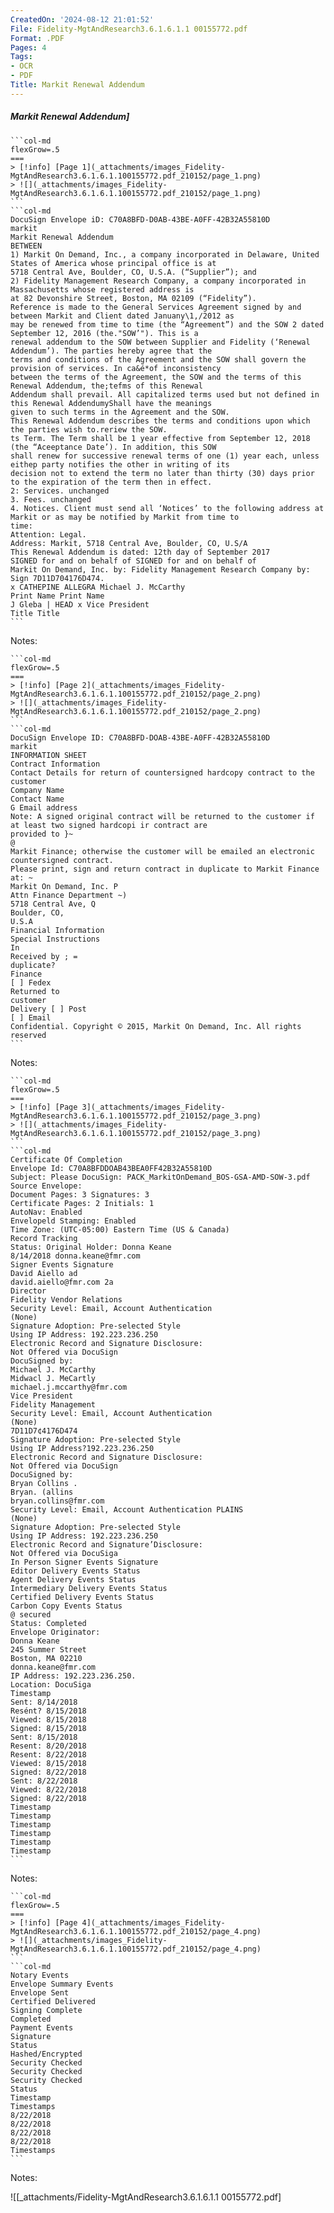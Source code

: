 ```yaml
---
CreatedOn: '2024-08-12 21:01:52'
File: Fidelity-MgtAndResearch3.6.1.6.1.1 00155772.pdf
Format: .PDF
Pages: 4
Tags:
- OCR
- PDF
Title: Markit Renewal Addendum
---
```


##### Markit Renewal Addendum]

  
````col
```col-md
flexGrow=.5
===
> [!info] [Page 1](_attachments/images_Fidelity-MgtAndResearch3.6.1.6.1.100155772.pdf_210152/page_1.png)
> ![](_attachments/images_Fidelity-MgtAndResearch3.6.1.6.1.100155772.pdf_210152/page_1.png)
```  
```col-md
DocuSign Envelope iD: C70A8BFD-D0AB-43BE-A0FF-42B32A55810D  
markit
Markit Renewal Addendum  
BETWEEN  
1) Markit On Demand, Inc., a company incorporated in Delaware, United States of America whose principal office is at
5718 Central Ave, Boulder, CO, U.S.A. (“Supplier”); and  
2) Fidelity Management Research Company, a company incorporated in Massachusetts whose registered address is
at 82 Devonshire Street, Boston, MA 02109 (“Fidelity”).  
Reference is made to the General Services Agreement signed by and between Markit and Client dated Januany\1,/2012 as
may be renewed from time to time (the “Agreement”) and the SOW 2 dated September 12, 2016 (the."SOW’"). This is a
renewal addendum to the SOW between Supplier and Fidelity (‘Renewal Addendum’). The parties hereby agree that the
terms and conditions of the Agreement and the SOW shall govern the provision of services. In ca&é*of inconsistency
between the terms of the Agreement, the SOW and the terms of this Renewal Addendum, the;tefms of this Renewal
Addendum shall prevail. All capitalized terms used but not defined in this Renewal AddendumyShall have the meanings  
given to such terms in the Agreement and the SOW.
This Renewal Addendum describes the terms and conditions upon which the parties wish to.reriew the SOW.
ts Term. The Term shall be 1 year effective from September 12, 2018 (the “Aceeptance Date’). In addition, this SOW  
shall renew for successive renewal terms of one (1) year each, unless eithep party notifies the other in writing of its
decision not to extend the term no later than thirty (30) days prior to the expiration of the term then in effect.  
2: Services. unchanged  
3. Fees. unchanged  
4. Notices. Client must send all ‘Notices’ to the following address at Markit or as may be notified by Markit from time to
time:
Attention: Legal.
Address: Markit, 5718 Central Ave, Boulder, CO, U.S/A  
This Renewal Addendum is dated: 12th day of September 2017  
SIGNED for and on behalf of SIGNED for and on behalf of
Markit On Demand, Inc. by: Fidelity Management Research Company by:  
Sign 7D11D704176D474.  
x CATHEPINE ALLEGRA Michael J. McCarthy
Print Name Print Name  
J Gleba | HEAD x Vice President  
Title Title  
```
````
Notes:    
````col
```col-md
flexGrow=.5
===
> [!info] [Page 2](_attachments/images_Fidelity-MgtAndResearch3.6.1.6.1.100155772.pdf_210152/page_2.png)
> ![](_attachments/images_Fidelity-MgtAndResearch3.6.1.6.1.100155772.pdf_210152/page_2.png)
```  
```col-md
DocuSign Envelope ID: C70A8BFD-DOAB-43BE-A0FF-42B32A55810D  
markit  
INFORMATION SHEET  
Contract Information  
Contact Details for return of countersigned hardcopy contract to the customer  
Company Name  
Contact Name  
G Email address  
Note: A signed original contract will be returned to the customer if at least two signed hardcopi ir contract are
provided to }~
@  
Markit Finance; otherwise the customer will be emailed an electronic countersigned contract.  
Please print, sign and return contract in duplicate to Markit Finance at: ~
Markit On Demand, Inc. P
Attn Finance Department ~)  
5718 Central Ave, Q  
Boulder, CO,
U.S.A  
Financial Information  
Special Instructions  
In  
Received by ; =
duplicate?  
Finance  
[ ] Fedex  
Returned to
customer  
Delivery [ ] Post
[ ] Email  
Confidential. Copyright © 2015, Markit On Demand, Inc. All rights reserved  
```
````
Notes:    
````col
```col-md
flexGrow=.5
===
> [!info] [Page 3](_attachments/images_Fidelity-MgtAndResearch3.6.1.6.1.100155772.pdf_210152/page_3.png)
> ![](_attachments/images_Fidelity-MgtAndResearch3.6.1.6.1.100155772.pdf_210152/page_3.png)
```  
```col-md
Certificate Of Completion  
Envelope Id: C70A8BFDDOAB43BEA0FF42B32A55810D  
Subject: Please DocuSign: PACK_MarkitOnDemand_BOS-GSA-AMD-SOW-3.pdf
Source Envelope:  
Document Pages: 3 Signatures: 3  
Certificate Pages: 2 Initials: 1  
AutoNav: Enabled  
Envelopeld Stamping: Enabled  
Time Zone: (UTC-05:00) Eastern Time (US & Canada)  
Record Tracking  
Status: Original Holder: Donna Keane
8/14/2018 donna.keane@fmr.com  
Signer Events Signature  
David Aiello ad  
david.aiello@fmr.com 2a  
Director  
Fidelity Vendor Relations
Security Level: Email, Account Authentication
(None)  
Signature Adoption: Pre-selected Style
Using IP Address: 192.223.236.250  
Electronic Record and Signature Disclosure:
Not Offered via DocuSign  
DocuSigned by:  
Michael J. McCarthy
Midwacl J. MeCartly  
michael.j.mccarthy@fmr.com
Vice President
Fidelity Management  
Security Level: Email, Account Authentication
(None)  
7D11D7¢4176D474  
Signature Adoption: Pre-selected Style
Using IP Address?192.223.236.250  
Electronic Record and Signature Disclosure:
Not Offered via DocuSign  
DocuSigned by:  
Bryan Collins .
Bryan. (allins  
bryan.collins@fmr.com
Security Level: Email, Account Authentication PLAINS  
(None)
Signature Adoption: Pre-selected Style  
Using IP Address: 192.223.236.250  
Electronic Record and Signature’Disclosure:
Not Offered via DocuSiga  
In Person Signer Events Signature
Editor Delivery Events Status
Agent Delivery Events Status
Intermediary Delivery Events Status
Certified Delivery Events Status  
Carbon Copy Events Status  
@ secured  
Status: Completed  
Envelope Originator:  
Donna Keane  
245 Summer Street  
Boston, MA 02210
donna.keane@fmr.com  
IP Address: 192.223.236.250.  
Location: DocuSiga  
Timestamp  
Sent: 8/14/2018  
Resént? 8/15/2018
Viewed: 8/15/2018
Signed: 8/15/2018  
Sent: 8/15/2018  
Resent: 8/20/2018
Resent: 8/22/2018
Viewed: 8/15/2018
Signed: 8/22/2018  
Sent: 8/22/2018
Viewed: 8/22/2018
Signed: 8/22/2018  
Timestamp
Timestamp
Timestamp
Timestamp
Timestamp  
Timestamp  
```
````
Notes:    
````col
```col-md
flexGrow=.5
===
> [!info] [Page 4](_attachments/images_Fidelity-MgtAndResearch3.6.1.6.1.100155772.pdf_210152/page_4.png)
> ![](_attachments/images_Fidelity-MgtAndResearch3.6.1.6.1.100155772.pdf_210152/page_4.png)
```  
```col-md
Notary Events  
Envelope Summary Events
Envelope Sent  
Certified Delivered  
Signing Complete  
Completed  
Payment Events  
Signature  
Status
Hashed/Encrypted
Security Checked
Security Checked
Security Checked  
Status  
Timestamp  
Timestamps
8/22/2018
8/22/2018
8/22/2018
8/22/2018  
Timestamps  
```
````
Notes:  


![[_attachments/Fidelity-MgtAndResearch3.6.1.6.1.1 00155772.pdf]